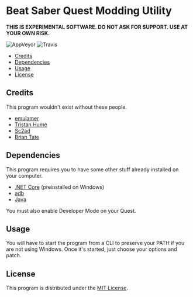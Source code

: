 # Beat Saber Quest Modding Utility

**THIS IS EXPERIMENTAL SOFTWARE. DO NOT ASK FOR SUPPORT. USE AT YOUR OWN RISK.**

![AppVeyor](https://img.shields.io/appveyor/ci/raftario/bsqmu.svg?label=windows) ![Travis](https://img.shields.io/travis/com/raftario/bsqmu.svg?label=linux)

* [Credits](#Credits)
* [Dependencies](#Dependencies)
* [Usage](#Usage)
* [License](#License)

## Credits

This program wouldn't exist without these people.

* [emulamer](https://github.com/emulamer)
* [Tristan Hume](https://github.com/trishume)
* [Sc2ad](https://github.com/sc2ad)
* [Brian Tate](https://github.com/elliotttate)

## Dependencies

This program requires you to have some other stuff already installed on your computer.

* [.NET Core](https://dotnet.microsoft.com/download/) (preinstalled on Windows)
* [adb](https://www.xda-developers.com/install-adb-windows-macos-linux/)
* [Java](https://www.java.com/)

You must also enable Developer Mode on your Quest.

## Usage

You will have to start the program from a CLI to preserve your PATH if you are not using Windows. Once it's started, just choose your options and patch.

## License

This program is distributed under the [MIT License](LICENSE).